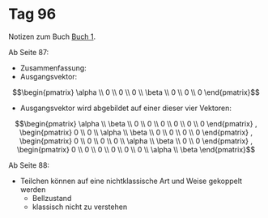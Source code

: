 # Tag 96

Notizen zum Buch [Buch 1](../Buch1.md).

Ab Seite 87:
* Zusammenfassung:
* Ausgangsvektor:
```math
\begin{pmatrix}
\alpha \\
0 \\
0 \\
0 \\
\beta \\
0 \\
0 \\
0
\end{pmatrix}
```

* Ausgangsvektor wird abgebildet auf einer dieser vier Vektoren:
```math
\begin{pmatrix}
\alpha \\
\beta \\
0 \\
0 \\
0 \\
0 \\
0 \\
0
\end{pmatrix}
,
\begin{pmatrix}
0 \\
0 \\
\alpha \\
\beta \\
0 \\
0 \\
0 \\
0
\end{pmatrix}
,
\begin{pmatrix}
0 \\
0 \\
0 \\
0 \\
\alpha \\
\beta \\
0 \\
0
\end{pmatrix}
,
\begin{pmatrix}
0 \\
0 \\
0 \\
0 \\
0 \\
0 \\
\alpha \\
\beta
\end{pmatrix}
```

Ab Seite 88:
* Teilchen können auf eine nichtklassische Art und Weise gekoppelt werden
  - Bellzustand
  - klassisch nicht zu verstehen
